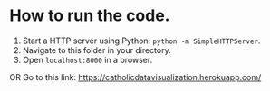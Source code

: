 # How to run the code.

1. Start a HTTP server using Python: `python -m SimpleHTTPServer`.
2. Navigate to this folder in your directory.
3. Open `localhost:8000` in a browser.


OR 
Go to this link: https://catholicdatavisualization.herokuapp.com/ 
